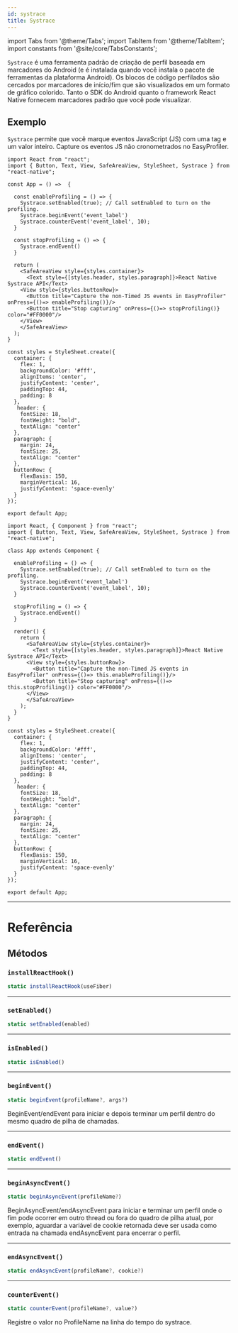 ```yaml
---
id: systrace
title: Systrace
---
```


import Tabs from '@theme/Tabs'; import TabItem from '@theme/TabItem'; import constants from '@site/core/TabsConstants';

`Systrace` é uma ferramenta padrão de criação de perfil baseada em marcadores do Android (e é instalada quando você instala o pacote de ferramentas da plataforma Android). Os blocos de código perfilados são cercados por marcadores de início/fim que são visualizados em um formato de gráfico colorido. Tanto o SDK do Android quanto o framework React Native fornecem marcadores padrão que você pode visualizar.

## Exemplo

`Systrace` permite que você marque eventos JavaScript (JS) com uma tag e um valor inteiro. Capture os eventos JS não cronometrados no EasyProfiler.

<Tabs groupId="syntax" defaultValue={constants.defaultSyntax} values={constants.syntax}>
<TabItem value="functional">

```SnackPlayer name=Systrace%20Function%20Component%20Example
import React from "react";
import { Button, Text, View, SafeAreaView, StyleSheet, Systrace } from "react-native";

const App = () =>  {

  const enableProfiling = () => {
    Systrace.setEnabled(true); // Call setEnabled to turn on the profiling.
    Systrace.beginEvent('event_label')
    Systrace.counterEvent('event_label', 10);
  }

  const stopProfiling = () => {
    Systrace.endEvent()
  }

  return (
    <SafeAreaView style={styles.container}>
      <Text style={[styles.header, styles.paragraph]}>React Native Systrace API</Text>
    <View style={styles.buttonRow}>
      <Button title="Capture the non-Timed JS events in EasyProfiler" onPress={()=> enableProfiling()}/>
      <Button title="Stop capturing" onPress={()=> stopProfiling()} color="#FF0000"/>
    </View>
    </SafeAreaView>
  );
}

const styles = StyleSheet.create({
  container: {
    flex: 1,
    backgroundColor: '#fff',
    alignItems: 'center',
    justifyContent: 'center',
    paddingTop: 44,
    padding: 8
  },
   header: {
    fontSize: 18,
    fontWeight: "bold",
    textAlign: "center"
  },
  paragraph: {
    margin: 24,
    fontSize: 25,
    textAlign: "center"
  },
  buttonRow: {
    flexBasis: 150,
    marginVertical: 16,
    justifyContent: 'space-evenly'
  }
});

export default App;
```

</TabItem>
<TabItem value="classical">

```SnackPlayer name=Systrace%20Class%20Component%20Example
import React, { Component } from "react";
import { Button, Text, View, SafeAreaView, StyleSheet, Systrace } from "react-native";

class App extends Component {

  enableProfiling = () => {
    Systrace.setEnabled(true); // Call setEnabled to turn on the profiling.
    Systrace.beginEvent('event_label')
    Systrace.counterEvent('event_label', 10);
  }

  stopProfiling = () => {
    Systrace.endEvent()
  }

  render() {
    return (
      <SafeAreaView style={styles.container}>
        <Text style={[styles.header, styles.paragraph]}>React Native Systrace API</Text>
      <View style={styles.buttonRow}>
        <Button title="Capture the non-Timed JS events in EasyProfiler" onPress={()=> this.enableProfiling()}/>
        <Button title="Stop capturing" onPress={()=> this.stopProfiling()} color="#FF0000"/>
      </View>
      </SafeAreaView>
    );
  }
}

const styles = StyleSheet.create({
  container: {
    flex: 1,
    backgroundColor: '#fff',
    alignItems: 'center',
    justifyContent: 'center',
    paddingTop: 44,
    padding: 8
  },
   header: {
    fontSize: 18,
    fontWeight: "bold",
    textAlign: "center"
  },
  paragraph: {
    margin: 24,
    fontSize: 25,
    textAlign: "center"
  },
  buttonRow: {
    flexBasis: 150,
    marginVertical: 16,
    justifyContent: 'space-evenly'
  }
});

export default App;
```

</TabItem>
</Tabs>

---

# Referência

## Métodos

### `installReactHook()`

```jsx
static installReactHook(useFiber)
```

---

### `setEnabled()`

```jsx
static setEnabled(enabled)
```

---

### `isEnabled()`

```jsx
static isEnabled()
```

---

### `beginEvent()`

```jsx
static beginEvent(profileName?, args?)
```

BeginEvent/endEvent para iniciar e depois terminar um perfil dentro do mesmo quadro de pilha de chamadas.

---

### `endEvent()`

```jsx
static endEvent()
```

---

### `beginAsyncEvent()`

```jsx
static beginAsyncEvent(profileName?)
```

BeginAsyncEvent/endAsyncEvent para iniciar e terminar um perfil onde o fim pode ocorrer em outro thread ou fora do quadro de pilha atual, por exemplo, aguardar a variável de cookie retornada deve ser usada como entrada na chamada endAsyncEvent para encerrar o perfil.

---

### `endAsyncEvent()`

```jsx
static endAsyncEvent(profileName?, cookie?)
```

---

### `counterEvent()`

```jsx
static counterEvent(profileName?, value?)
```

Registre o valor no ProfileName na linha do tempo do systrace.

